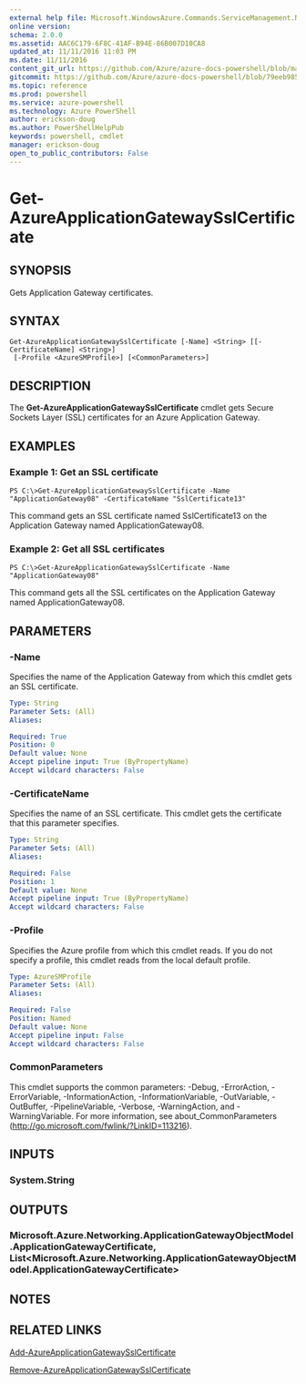 ```yaml
---
external help file: Microsoft.WindowsAzure.Commands.ServiceManagement.Network.dll-Help.xml
online version: 
schema: 2.0.0
ms.assetid: AAC6C179-6F8C-41AF-B94E-86B007D10CA8
updated_at: 11/11/2016 11:03 PM
ms.date: 11/11/2016
content_git_url: https://github.com/Azure/azure-docs-powershell/blob/master/azureps-cmdlets-docs/ServiceManagement/Azure.Networking/v2.1.0/Get-AzureApplicationGatewaySslCertificate.md
gitcommit: https://github.com/Azure/azure-docs-powershell/blob/79eeb985ea480979357fb4695832a0c3d29a48bf/azureps-cmdlets-docs/ServiceManagement/Azure.Networking/v2.1.0/Get-AzureApplicationGatewaySslCertificate.md
ms.topic: reference
ms.prod: powershell
ms.service: azure-powershell
ms.technology: Azure PowerShell
author: erickson-doug
ms.author: PowerShellHelpPub
keywords: powershell, cmdlet
manager: erickson-doug
open_to_public_contributors: False
---
```


# Get-AzureApplicationGatewaySslCertificate

## SYNOPSIS
Gets Application Gateway certificates.

## SYNTAX

```
Get-AzureApplicationGatewaySslCertificate [-Name] <String> [[-CertificateName] <String>]
 [-Profile <AzureSMProfile>] [<CommonParameters>]
```

## DESCRIPTION
The **Get-AzureApplicationGatewaySslCertificate** cmdlet gets Secure Sockets Layer (SSL) certificates for an Azure Application Gateway.

## EXAMPLES

### Example 1: Get an SSL certificate
```
PS C:\>Get-AzureApplicationGatewaySslCertificate -Name "ApplicationGateway08" -CertificateName "SslCertificate13"
```

This command gets an SSL certificate named SslCertificate13 on the Application Gateway named ApplicationGateway08.

### Example 2: Get all SSL certificates
```
PS C:\>Get-AzureApplicationGatewaySslCertificate -Name "ApplicationGateway08"
```

This command gets all the SSL certificates on the Application Gateway named ApplicationGateway08.

## PARAMETERS

### -Name
Specifies the name of the Application Gateway from which this cmdlet gets an SSL certificate.

```yaml
Type: String
Parameter Sets: (All)
Aliases: 

Required: True
Position: 0
Default value: None
Accept pipeline input: True (ByPropertyName)
Accept wildcard characters: False
```

### -CertificateName
Specifies the name of an SSL certificate.
This cmdlet gets the certificate that this parameter specifies.

```yaml
Type: String
Parameter Sets: (All)
Aliases: 

Required: False
Position: 1
Default value: None
Accept pipeline input: True (ByPropertyName)
Accept wildcard characters: False
```

### -Profile
Specifies the Azure profile from which this cmdlet reads.
If you do not specify a profile, this cmdlet reads from the local default profile.

```yaml
Type: AzureSMProfile
Parameter Sets: (All)
Aliases: 

Required: False
Position: Named
Default value: None
Accept pipeline input: False
Accept wildcard characters: False
```

### CommonParameters
This cmdlet supports the common parameters: -Debug, -ErrorAction, -ErrorVariable, -InformationAction, -InformationVariable, -OutVariable, -OutBuffer, -PipelineVariable, -Verbose, -WarningAction, and -WarningVariable. For more information, see about_CommonParameters (http://go.microsoft.com/fwlink/?LinkID=113216).

## INPUTS

### System.String

## OUTPUTS

### Microsoft.Azure.Networking.ApplicationGatewayObjectModel.ApplicationGatewayCertificate, List<Microsoft.Azure.Networking.ApplicationGatewayObjectModel.ApplicationGatewayCertificate>

## NOTES

## RELATED LINKS

[Add-AzureApplicationGatewaySslCertificate](xref:ServiceManagement/Azure.Networking/v2.1.0/Add-AzureApplicationGatewaySslCertificate.md)

[Remove-AzureApplicationGatewaySslCertificate](xref:ServiceManagement/Azure.Networking/v2.1.0/Remove-AzureApplicationGatewaySslCertificate.md)


